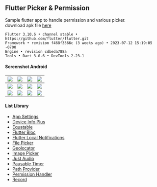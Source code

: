 ## Flutter Picker & Permission ##

Sample flutter app to handle permission and various picker.  
download apk file [here](https://share.ue.internxt.com/sh/file/33624280cf9e809cd44f/483b6681a4dc49689909589acf78ed5e90c6450c192a39c9e12a6e09fc120f3f)  

```
Flutter 3.10.6 • channel stable • https://github.com/flutter/flutter.git
Framework • revision f468f3366c (3 weeks ago) • 2023-07-12 15:19:05 -0700
Engine • revision cdbeda788a
Tools • Dart 3.0.6 • DevTools 2.23.1
```

#### Screenshot Android ####
| ![](https://i.imgur.com/EJfJICq.png) | ![](https://i.imgur.com/eMlLJTW.png) | ![](https://images2.imgbox.com/51/6b/7A5aAWXx_o.png) | ![](https://i.imgur.com/i8qbRLt.png) |
|:-----:|:-----:|:-----:|:-----:|
| ![](https://images2.imgbox.com/08/e4/vRfkypHQ_o.png) | ![](https://i.imgur.com/kBX64w4.png) | ![](https://images2.imgbox.com/25/58/XhIyipux_o.png) | ![](https://images2.imgbox.com/83/fe/lamReEQj_o.png) |
| ![](https://i.imgur.com/sPcuSDV.png) | ![](https://i.imgur.com/rmpjZDy.png) | ![](https://images2.imgbox.com/07/5a/hFAPmFjT_o.png) | ![](https://images2.imgbox.com/fe/63/DBOijHt8_o.png) |

#### List Library ####
- [App Settings](https://pub.dev/packages/app_settings)
- [Device Info Plus](https://pub.dev/packages/device_info_plus)
- [Equatable](https://pub.dev/packages/equatable)
- [Flutter Bloc](https://pub.dev/packages/flutter_bloc)
- [Flutter Local Notifications](https://pub.dev/packages/flutter_local_notifications)
- [File Picker](https://pub.dev/packages/file_picker)
- [Geolocator](https://pub.dev/packages/geolocator)
- [Image Picker](https://pub.dev/packages/image_picker)
- [Just Audio](https://pub.dev/packages/just_audio)
- [Pausable Timer](https://pub.dev/packages/pausable_timer)
- [Path Provider](https://pub.dev/packages/path_provider)
- [Permission Handler](https://pub.dev/packages/permission_handler)
- [Record](https://pub.dev/packages/record)
